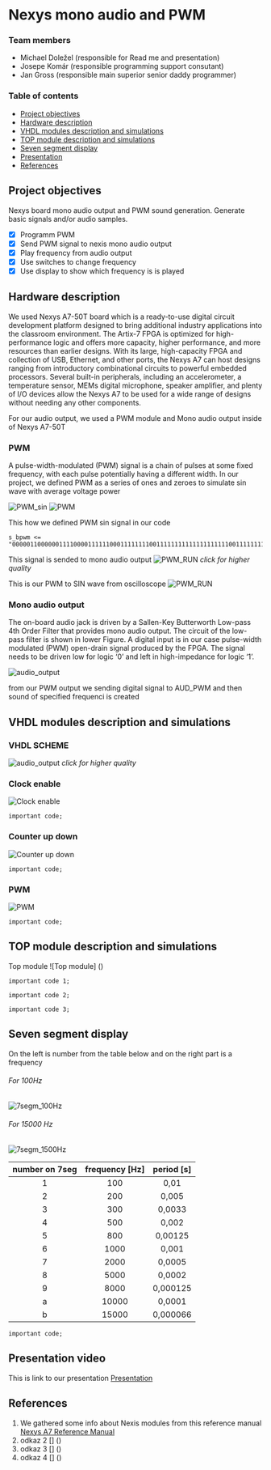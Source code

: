# Nexys mono audio and PWM

### Team members

* Michael Doležel (responsible for Read me and presentation)
* Josepe Komár (responsible programming support consutant)
* Jan Gross (responsible main superior senior daddy programmer)

### Table of contents

* [Project objectives](#objectives)
* [Hardware description](#hardware)
* [VHDL modules description and simulations](#modules)
* [TOP module description and simulations](#top)
* [Seven segment display](#7seg)
* [Presentation](#Presentation)
* [References](#references)

<a name="objectives"></a>

## Project objectives

Nexys board mono audio output and PWM sound generation. Generate basic signals and/or audio samples.
- [x] Programm PWM 
- [x] Send PWM signal to nexis mono audio output 
- [x] Play frequency from audio output 
- [X] Use switches to change frequency
- [X] Use display to show which frequency is is played

<a name="hardware"></a>

## Hardware description

We used Nexys A7-50T board which is a ready-to-use digital circuit development platform designed to bring additional industry applications into the classroom environment. The Artix-7 FPGA is optimized for high-performance logic and offers more capacity, higher performance, and more resources than earlier designs. With its large, high-capacity FPGA and collection of USB, Ethernet, and other ports, the Nexys A7 can host designs ranging from introductory combinational circuits to powerful embedded processors. Several built-in peripherals, including an accelerometer, a temperature sensor, MEMs digital microphone, speaker amplifier, and plenty of I/O devices allow the Nexys A7 to be used for a wide range of designs without needing any other components.

For our audio output, we used a PWM module and Mono audio output inside of Nexys A7-50T

### PWM
A pulse-width-modulated (PWM) signal is a chain of pulses at some fixed frequency, with each pulse potentially having a different width. In our project, we defined PWM as a series of ones and zeroes to simulate sin wave with average voltage power

![PWM_sin](https://github.com/MichaelDolezel/Nexys_audio_team3/blob/cdd420cd77fd5c92d149b2df3138ece0ead66427/Images/PWMsin.gif)
![PWM](https://github.com/MichaelDolezel/Nexys_audio_team3/blob/530bbdf4d08f2d4a06117ef1224f8c023a193075/Images/pwm.png)
 
 This how we defined PWM sin signal in our code
 ```
 s_bpwm <= "0000011000000111100001111110001111111100111111111111111111110011111111000111111000011110000001100000";
 ```
This signal is sended to mono audio output
![PWM_RUN](https://github.com/MichaelDolezel/Nexys_audio_team3/blob/d698a5aaf73def34203ece4286601769a9bacf8b/Images/PWM_run.png)
*click for higher quality*


This is our PWM to SIN wave from oscilloscope
![PWM_RUN](https://github.com/MichaelDolezel/Nexys_audio_team3/blob/cd30675920f1173972ab62ab81257ebf6e5db358/Images/SIN_osc.png)


### Mono audio output
The on-board audio jack is driven by a Sallen-Key Butterworth Low-pass 4th Order Filter that provides mono audio output. The circuit of the low-pass filter is shown in lower Figure. A digital input is in our case pulse-width modulated (PWM) open-drain signal produced by the FPGA. The signal needs to be driven low for logic ‘0’ and left in high-impedance for logic ‘1’.

![audio_output](https://github.com/MichaelDolezel/Nexys_audio_team3/blob/ad62c287599a18863b616133deb6df3945e61855/Images/audio_out.png)

from our PWM output we sending digital signal to AUD_PWM and then sound of specified frequenci is created 

<a name="modules"></a>

## VHDL modules description and simulations
<a name="top"></a>

### VHDL SCHEME
![audio_output](https://github.com/MichaelDolezel/Nexys_audio_team3/blob/d698a5aaf73def34203ece4286601769a9bacf8b/Images/Scheme.png)
*click for higher quality*

### Clock enable
![Clock enable](https://github.com/MichaelDolezel/Nexys_audio_team3/blob/bd8b3f53d76be3a4d1693efeadb40d7b3a84344a/Images/Clock_enable.png)

```
important code;
 ```
 
 
### Counter up down
![Counter up down](https://github.com/MichaelDolezel/Nexys_audio_team3/blob/bd8b3f53d76be3a4d1693efeadb40d7b3a84344a/Images/counter%20up%20down.png)

```
important code;
 ```


### PWM
![PWM](https://github.com/MichaelDolezel/Nexys_audio_team3/blob/bd8b3f53d76be3a4d1693efeadb40d7b3a84344a/Images/PWM_module.png)

```
important code;
 ```


## TOP module description and simulations
Top module 
![Top module] ()

```
important code 1;
 ```
 
 
```
important code 2;
 ```
 
 ```
important code 3;
 ```
 
 ## Seven segment display
<a name="7seg">
 
On the left is number from the table below and on the right part is a frequency
 
 ###### For 100Hz
 
![7segm_100Hz](https://github.com/MichaelDolezel/Nexys_audio_team3/blob/f28a9680544e8c146b08051935da4f34bbadbde0/Images/7segm_100Hz.jpg)
 
 ###### For 15000 Hz
 
![7segm_1500Hz](https://github.com/MichaelDolezel/Nexys_audio_team3/blob/1f049542906e1784e22b6be0b1a1250f6f9281da/Images/7segm_15000Hz.jpg)
 
 
| **number on 7seg** | **frequency [Hz]** |**period [s]** | 
| :-: | :-: | :-: |
| 1 | 100 | 0,01 |
| 2 | 200 | 0,005 |
| 3 | 300 | 0,0033 |
| 4 | 500 | 0,002 |
| 5 | 800 | 0,00125 |
| 6 | 1000 | 0,001 |
| 7 | 2000 | 0,0005 |
| 8 | 5000 | 0,0002 | 
| 9 | 8000 | 0,000125 |
| a | 10000 | 0,0001 |
| b | 15000 | 0,000066 |

 
 
 
 ```
important code;
 
 ```
 
 
 
 

 
 
 
 
 
 
 
 

<a name="Presentation"></a>
## Presentation video  

This is link to our presentation [Presentation](https://www.youtube.com/watch?v=dQw4w9WgXcQ)


<a name="references"></a>

## References

1. We gathered some info about Nexis modules from this reference manual [Nexys A7 Reference Manual](https://digilent.com/reference/programmable-logic/nexys-a7/reference-manual)
2. odkaz 2 [] ()
3. odkaz 3 [] ()
4. odkaz 4 [] ()
